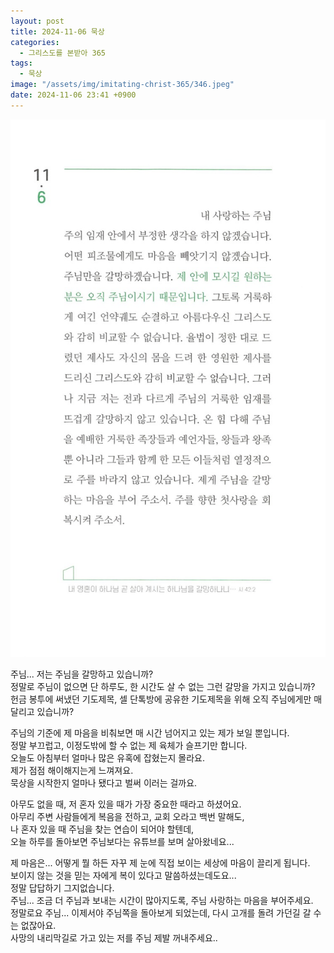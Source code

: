 ```yaml
---
layout: post
title: 2024-11-06 묵상
categories:
  - 그리스도를 본받아 365
tags:
  - 묵상
image: "/assets/img/imitating-christ-365/346.jpeg"
date: 2024-11-06 23:41 +0900
---
```


![image](/assets/img/imitating-christ-365/346.jpeg)

주님... 저는 주님을 갈망하고 있습니까?  
정말로 주님이 없으면 단 하루도, 한 시간도 살 수 없는 그런 갈망을 가지고 있습니까?  
헌금 봉투에 써냈던 기도제목, 셀 단톡방에 공유한 기도제목을 위해 오직 주님에게만 매달리고 있습니까?

주님의 기준에 제 마음을 비춰보면 매 시간 넘어지고 있는 제가 보일 뿐입니다.  
정말 부끄럽고, 이정도밖에 할 수 없는 제 육체가 슬프기만 합니다.  
오늘도 아침부터 얼마나 많은 유혹에 잡혔는지 몰라요.  
제가 점점 해이해지는게 느껴져요.  
묵상을 시작한지 얼마나 됐다고 벌써 이러는 걸까요.

아무도 없을 때, 저 혼자 있을 때가 가장 중요한 때라고 하셨어요.  
아무리 주변 사람들에게 복음을 전하고, 교회 오라고 백번 말해도,  
나 혼자 있을 때 주님을 찾는 연습이 되어야 할텐데,  
오늘 하루를 돌아보면 주님보다는 유튜브를 보며 살아왔네요...

제 마음은... 어떻게 뭘 하든 자꾸 제 눈에 직접 보이는 세상에 마음이 끌리게 됩니다.  
보이지 않는 것을 믿는 자에게 복이 있다고 말씀하셨는데도요...  
정말 답답하기 그지없습니다.  
주님... 조금 더 주님과 보내는 시간이 많아지도록, 주님 사랑하는 마음을 부어주세요.  
정말로요 주님... 이제서야 주님쪽을 돌아보게 되었는데, 다시 고개를 돌려 가던길 갈 수는 없잖아요.  
사망의 내리막길로 가고 있는 저를 주님 제발 꺼내주세요..

